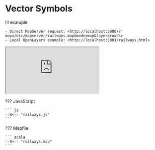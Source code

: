 # Vector Symbols

!!! example

    - Direct MapServer request: <http://localhost:5000/?map=/etc/mapserver/railways.map&mode=map&layer=roads>
    - Local OpenLayers example: <http://localhost:5001/railways.html>

<div class="map">
  <iframe src="https://geographika.github.io/getting-started-with-mapserver-demo/railways.html"></iframe>
</div>


??? JavaScript

    ``` js
    --8<-- "railways.js"
    ```

??? Mapfile

    ``` scala
    --8<-- "railways.map"
    ```


